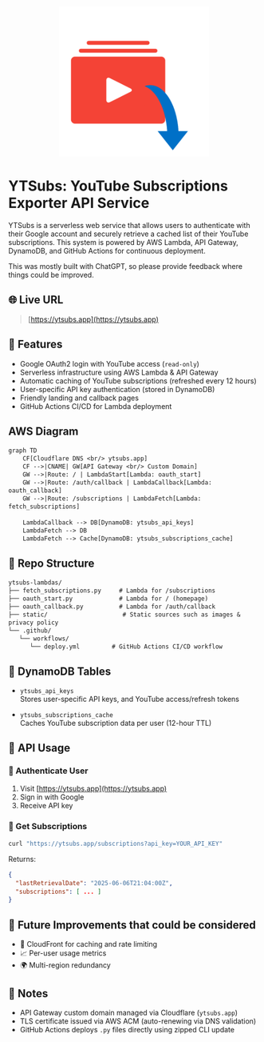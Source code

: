<p align="center">
  <img height="300" width="300" src="/static/logo.png" alt="YTSubs.app" />
</p>

# YTSubs: YouTube Subscriptions Exporter API Service

YTSubs is a serverless web service that allows users to authenticate with their Google account and securely retrieve a cached list of their YouTube subscriptions. This system is powered by AWS Lambda, API Gateway, DynamoDB, and GitHub Actions for continuous deployment.

This was mostly built with ChatGPT, so please provide feedback where things could be improved.

## 🌐 Live URL

> [https://ytsubs.app](https://ytsubs.app)


## 🎯 Features

- Google OAuth2 login with YouTube access (`read-only`)
- Serverless infrastructure using AWS Lambda & API Gateway
- Automatic caching of YouTube subscriptions (refreshed every 12 hours)
- User-specific API key authentication (stored in DynamoDB)
- Friendly landing and callback pages
- GitHub Actions CI/CD for Lambda deployment

## AWS Diagram

```mermaid
graph TD
    CF[Cloudflare DNS <br/> ytsubs.app]
    CF -->|CNAME| GW[API Gateway <br/> Custom Domain]
    GW -->|Route: / | LambdaStart[Lambda: oauth_start]
    GW -->|Route: /auth/callback | LambdaCallback[Lambda: oauth_callback]
    GW -->|Route: /subscriptions | LambdaFetch[Lambda: fetch_subscriptions]

    LambdaCallback --> DB[DynamoDB: ytsubs_api_keys]
    LambdaFetch --> DB
    LambdaFetch --> Cache[DynamoDB: ytsubs_subscriptions_cache]
```

## 📁 Repo Structure

```
ytsubs-lambdas/
├── fetch_subscriptions.py     # Lambda for /subscriptions
├── oauth_start.py             # Lambda for / (homepage)
├── oauth_callback.py          # Lambda for /auth/callback
├── static/                     # Static sources such as images & privacy policy
└── .github/
   └── workflows/
      └── deploy.yml         # GitHub Actions CI/CD workflow
````


## 💾 DynamoDB Tables

- `ytsubs_api_keys`  
  Stores user-specific API keys, and YouTube access/refresh tokens

- `ytsubs_subscriptions_cache`  
  Caches YouTube subscription data per user (12-hour TTL)


## 🧪 API Usage

### 🔹 Authenticate User
1. Visit [https://ytsubs.app](https://ytsubs.app)
2. Sign in with Google
3. Receive API key

### 🔹 Get Subscriptions

```bash
curl "https://ytsubs.app/subscriptions?api_key=YOUR_API_KEY"
````

Returns:

```json
{
  "lastRetrievalDate": "2025-06-06T21:04:00Z",
  "subscriptions": [ ... ]
}
```

## 🔄 Future Improvements that could be considered

* 🧱 CloudFront for caching and rate limiting
* 📈 Per-user usage metrics
* 🌍 Multi-region redundancy

## 🧠 Notes

* API Gateway custom domain managed via Cloudflare (`ytsubs.app`)
* TLS certificate issued via AWS ACM (auto-renewing via DNS validation)
* GitHub Actions deploys `.py` files directly using zipped CLI update

